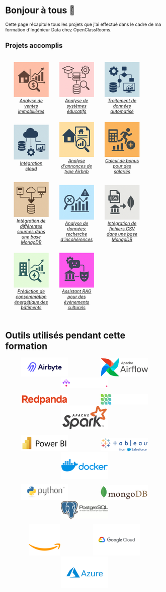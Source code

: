 # Bonjour à tous 👋

Cette page récapitule tous les projets que j'ai effectué dans le cadre de ma formation d'Ingénieur Data chez OpenClassRooms.

## Projets accomplis

<p align="center">
    <table style="table-layout: fixed; width: 90%; border-spacing: 20px; border-collapse: separate;">
        <tr>
            <td align="center" width="33%" style="border:none;">
                <a href="https://github.com/nau81000/property_business_analysis" target="_blank">
                    <img src="images/real_estate_sales_analysis.png" alt="Analyse de ventes immobilières" width="200">
                    <br>
                    <em>Analyse de ventes immobilières</em>
                </a>
            </td>
            <td align="center" width="33%" style="border:none;">
                <a href="https://github.com/nau81000/educational_systems_analysis" target="_blank">
                    <img src="images/educational_systems_analysis.png" alt="Analyse de systèmes éducatifs" width="200">
                    <br>
                    <em>Analyse de systèmes éducatifs</em>
                </a>
            </td>
            <td align="center" width="33%" style="border:none;">
                <a href="https://github.com/nau81000/treatment_automation" target="_blank">
                    <img src="images/automated_processing.png" alt="Traitement de données automatisé" width="200">
                    <br>
                    <em>Traitement de données automatisé</em>
                </a>
            </td>
        </tr>
        <tr>
            <td align="center" width="33%" style="border:none;">
                <a href="https://github.com/nau81000/cloud_integration" target="_blank">
                    <img src="images/cloud_integration.png" alt="Intégration cloud" width="200">
                    <br>
                    <em>Intégration cloud</em>
                </a>
            </td>
            <td align="center" width="33%" style="border:none;">
                <a href="https://github.com/nau81000/ad_analysis" target="_blank">
                    <img src="images/ad_analysis.png" alt="Analyse d'annonces de type Airbnb" width="200">
                    <br>
                    <em>Analyse d'annonces de type Airbnb</em>
                </a>
            </td>
            <td align="center" width="33%" style="border:none;">
                <a href="https://github.com/nau81000/rewards" target="_blank">
                    <img src="images/bonus_calculation.png" alt="Calcul de bonus pour des salariés" width="200">
                    <br>
                    <em>Calcul de bonus pour des salariés</em>
                </a>
            </td>
        </tr>
        <tr>
            <td align="center" width="33%" style="border:none;">
                <a href="https://github.com/nau81000/data_integration" target="_blank">
                    <img src="images/data_integration.png" alt="Intégration de différentes sources dans une base MongoDB" width="200">
                    <br>
                    <em>Intégration de différentes sources dans une base MongoDB</em>
                </a>
            </td>
            <td align="center" width="33%" style="border:none;">
                <a href="https://github.com/nau81000/data_inconsistency" target="_blank">
                    <img src="images/data_inconsistency.png" alt="Analyse de données: recherche d'incohérences" width="200">
                    <br>
                    <em>Analyse de données: recherche d'incohérences</em>
                </a>
            </td>
            <td align="center" width="33%" style="border:none;">
                <a href="https://github.com/nau81000/csv_to_mongo" target="_blank">
                    <img src="images/csv_to_mongo.png" alt="Intégration de fichiers CSV dans une base MongoDB" width="200">
                    <br>
                    <em>Intégration de fichiers CSV dans une base MongoDB</em>
                </a>
            </td>
        </tr>
        <tr>
            <td align="center" width="33%" style="border:none;">
                <a href="https://github.com/nau81000/building_energy_prediction" target="_blank">
                    <img src="images/building_energy_prediction.png" alt="Prédiction de consommation énergétique des bâtiments" width="200">
                    <br>
                    <em>Prédiction de consommation énergétique des bâtiments</em>
                </a>
            </td>
            <td align="center" width="33%" style="border:none;">
                <a href="https://github.com/nau81000/event-rag" target="_blank">
                    <img src="images/event_rag.png" alt="Assistant RAG pour évènements culturels" width="200">
                    <br>
                    <em>Assistant RAG pour des évènements culturels</em>
                </a>
            </td>
            <td align="center" width="33%" style="border:none;">
            &nbsp;
            </td>
        </tr>
    </table>
</p>

# Outils utilisés pendant cette formation

<p align="center">
    <img src="images/airbyte.svg" alt="Airbyte" width="150" hspace="50">
    <img src="images/airflow.svg" alt="Airflow" width="150" hspace="50">
    <img src="images/kestra.png" alt="Kestra" width="150" hspace="50">
</p>
<p align="center">
    <img src="images/redpanda.svg" alt="Redpanda" width="150" hspace="50">
    <img src="images/debezium.svg" alt="Debezium" width="150" hspace="50">
    <img src="images/spark.png" alt="Spark" width="150" hspace="50">
</p>
<p align="center">
    <img src="images/powerbi.png" alt="PowerBI" width="150" hspace="50">
    <img src="images/tableau.png" alt="Tableau" width="150" hspace="50">
    <img src="images/docker.png" alt="Docker" width="150" hspace="50">
</p>
<p align="center">
    <img src="images/python.png" alt="Python" width="150" hspace="50">
    <img src="images/mongodb.png" alt="MongoDB" width="150" hspace="50">
    <img src="images/postgresql.png" alt="Postgresql" width="150" hspace="50">
</p>
<p align="center">
    <img src="images/aws.png" alt="AWS" width="100" hspace="50">
    <img src="images/gcp.png" alt="GCP" width="150" hspace="50">
    <img src="images/azure.png" alt="Azure" width="150" hspace="50">
</p>

